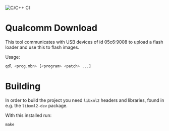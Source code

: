 ![C/C++ CI](https://github.com/x1b6e6/qdl/workflows/C/C++%20CI/badge.svg?branch=master)

Qualcomm Download
=================

This tool communicates with USB devices of id 05c6:9008 to upload a flash
loader and use this to flash images.

Usage:
```bash
qdl <prog.mbn> [<program> <patch> ...]
```

Building
========
In order to build the project you need `libxml2` headers and libraries, found in
e.g. the `libxml2-dev` package.

With this installed run:
```
make
```
